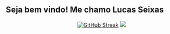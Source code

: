 ## Seja bem vindo! Me chamo Lucas Seixas

<div align="center">
 <a href="https://github.com/Seixaslima"><img src="https://github-readme-streak-stats.herokuapp.com?user=Seixaslima&theme=transparent&locale=pt_BR&date_format=j%20M%5B%20Y%5D" alt="GitHub Streak" /></a>
 <a href="https://github.com/Seixaslima">
    <img src="https://github-readme-stats.vercel.app/api/top-langs/?username=Seixaslima&layout=compact&theme=highcontrast&hide_border=true&show_icons=true">
  </a>
</div>


